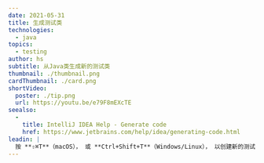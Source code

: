 ```yaml
---
date: 2021-05-31
title: 生成测试类
technologies:
  - java
topics:
  - testing
author: hs
subtitle: 从Java类生成新的测试类
thumbnail: ./thumbnail.png
cardThumbnail: ./card.png
shortVideo:
  poster: ./tip.png
  url: https://youtu.be/e79F8mEXcTE
seealso:
  - 
    title: IntelliJ IDEA Help - Generate code
    href: https://www.jetbrains.com/help/idea/generating-code.html
leadin: |
  按 **⇧⌘T**（macOS）， 或 **Ctrl+Shift+T**（Windows/Linux）， 以创建新的测试类 （或导航到现有的测试类） 。
---
```


